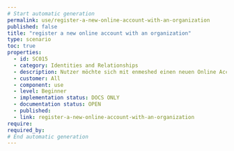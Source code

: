 ```yaml
---
# Start automatic generation
permalink: use/register-a-new-online-account-with-an-organization
published: false
title: "register a new online account with an organization"
type: scenario
toc: true
properties:
  - id: SC015
  - category: Identities and Relationships
  - description: Nutzer möchte sich mit enmeshed einen neuen Online Account anlegen. QR Code einscannen, Daten eingeben, abschicken, Website ist angemeldet
  - customer: All
  - component: use
  - level: Beginner
  - implementation status: DOCS ONLY
  - documentation status: OPEN
  - published:
  - link: register-a-new-online-account-with-an-organization
require:
required_by:
# End automatic generation
---
```

